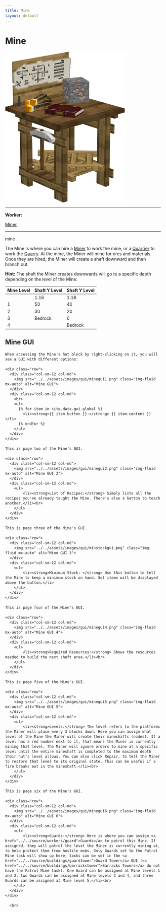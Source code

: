 ```yaml
---
title: Mine
layout: default
---
```

# Mine

<div class="infobox box text-center">
    <img src="../../assets/images/buildings/mine.png" alt="Mine's Hut" />
    <hr />
    <div class="row section-text text-left">
        <div class="col">
        <p><strong>Worker:</strong></p>
        </div>
        <div class="col">
        <p><a href="../workers/miner">Miner</a></p>
        </div>
    </div>
    <hr />
    <recipe>mine</recipe>
</div>

The Mine is where you can hire a [Miner](../../source/workers/miner) to work the mine, or a [Quarrier](../../source/workers/quarrier) to work the [Quarry](../../source/buildings/quarry). At the mine, the Miner will mine for ores and materials. Once they are hired, the Miner will create a shaft downward and then branch out.

**Hint:** The shaft the Miner creates downwards will go to a specific depth depending on the level of the Mine:

| Mine Level | Shaft Y Level | Shaft Y Level |
| ---------- | ------------- | ------------- |
| | 1.16 | 1.18 |
| 1 | 50 | 40 |
| 2 | 30 | 20 |
| 3 | Bedrock | 0 |
| 4 | | Bedrock |

## Mine GUI

<div class="row">
  <div class="col">
    
    When accessing the Mine's hut block by right-clicking on it, you will see a GUI with different options:  

    <div class="row">
      <div class="col-sm-12 col-md">
        <img src="../../assets/images/gui/minegui1.png" class="img-fluid mx-auto" alt="Mine GUI">
      </div>
      <div class="col-sm-12 col-md">
        <br>
        <ul>
          {% for item in site.data.gui.global %}
            <li><strong>{{ item.button }}:</strong> {{ item.content }}</li>
          {% endfor %}
        </ul>
      </div>
    </div>  

    This is page two of the Mine's GUI.  

    <div class="row">
      <div class="col-sm-12 col-md">
        <img src="../../assets/images/gui/minegui2.png" class="img-fluid mx-auto" alt="Mine GUI 2">
      </div>
      <div class="col-sm-12 col-md">
        <ul>
            <li><strong>List of Recipes:</strong> Simply lists all the recipes you've already taught the Mine. There's also a button to teach another.</li><br>
        </ul>
      </div>
    </div>

    This is page three of the Mine's GUI.  

    <div class="row">
      <div class="col-sm-12 col-md">
        <img src="../../assets/images/gui/minstockgui.png" class="img-fluid mx-auto" alt="Mine GUI 3">
      </div>
      <div class="col-sm-12 col-md">
        <ul>
            <li><strong>Minimum Stock: </strong> Use this button to tell the Mine to keep a minimum stock on hand. Set items will be displayed above the button.</li>
        </ul>
      </div>
    </div>

    This is page four of the Mine's GUI.  

    <div class="row">
      <div class="col-sm-12 col-md">
        <img src="../../assets/images/gui/minegui4.png" class="img-fluid mx-auto" alt="Mine GUI 4">
      </div>
      <div class="col-sm-12 col-md">
        <ul>
            <li><strong>Required Resources:</strong> Shows the resources needed to build the next shaft area.</li><br>
        </ul>
      </div>
    </div>  

    This is page five of the Mine's GUI.  

    <div class="row">
      <div class="col-sm-12 col-md">
        <img src="../../assets/images/gui/minegui5.png" class="img-fluid mx-auto" alt="Mine GUI 5">
      </div>
      <div class="col-sm-12 col-md">
        <ul>
            <li><strong>Levels:</strong> The level refers to the platforms the Miner will place every 3 blocks down. Here you can assign what level of the Mine the Miner will create their mineshafts (nodes). If a level has a red number next to it, that means the Miner is currently mining that level. The Miner will ignore orders to mine at a specific level until the entire mineshaft is completed to the maximum depth their hut's level allows. You can also click Repair, to tell the Miner to restore that level to its original state. This can be useful if a fire breaks out in the mineshaft.</li><br>
        </ul>
      </div>
    </div>

    This is page six of the Mine's GUI.  

    <div class="row">
      <div class="col-sm-12 col-md">
        <img src="../../assets/images/gui/minegui6.png" class="img-fluid mx-auto" alt="Mine GUI 6">
      </div>
      <div class="col-sm-12 col-md">
        <ul>
            <li><strong>Guards:</strong> Here is where you can assign <a href="../../source/workers/guard">Guards</a> to patrol this Mine. If assigned, they will patrol the level the Miner is currently mining at, to help protect them from hostile mobs. Only Guards set to the Patrol Mine task will show up here; tasks can be set in the <a href="../../source/buildings/guardtower">Guard Tower</a> GUI (<a href="../../source/buildings/barrackstower">Barracks Towers</a> do not have the Patrol Mine task). One Guard can be assigned at Mine levels 1 and 2, two Guards can be assigned at Mine levels 3 and 4, and three Guards can be assigned at Mine level 5.</li><br>
        </ul>
      </div>
    </div>
      
      <br>
  </div>
</div>
